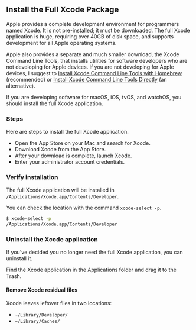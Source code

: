 ## Install the Full Xcode Package

Apple provides a complete development environment for programmers named Xcode. It is not pre-installed; it must be downloaded. The full Xcode application is huge, requiring over 40GB of disk space, and supports development for all Apple operating systems.

Apple also provides a separate and much smaller download, the Xcode Command Line Tools, that installs utilities for software developers who are not developing for Apple devices. If you are not developing for Apple devices, I suggest to [Install Xcode Command Line Tools with Homebrew](/commandlinetools/3.html) (recommended) or [Install Xcode Command Line Tools Directly](/commandlinetools/4.html) (an alternative).

If you are developing software for macOS, iOS, tvOS, and watchOS, you should install the full Xcode application.

### Steps

Here are steps to install the full Xcode application.
- Open the App Store on your Mac and search for Xcode.
- Download Xcode from the App Store.
- After your download is complete, launch Xcode.
- Enter your administrator account credentials.

### Verify installation

The full Xcode application will be installed in `/Applications/Xcode.app/Contents/Developer`.

You can check the location with the command `xcode-select -p`.

```bash
$ xcode-select -p
/Applications/Xcode.app/Contents/Developer
```

### Uninstall the Xcode application

If you've decided you no longer need the full Xcode application, you can uninstall it.

Find the Xcode application in the Applications folder and drag it to the Trash.

#### Remove Xcode residual files

Xcode leaves leftover files in two locations:
- `~/Library/Developer/`
- `~/Library/Caches/`








